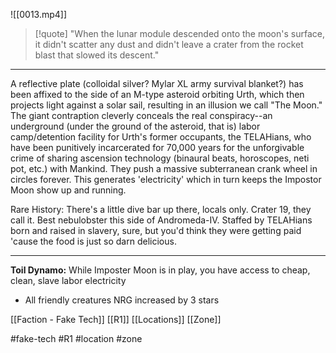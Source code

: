 ![[0013.mp4]]
> [!quote] 
> "When the lunar module descended onto the moon's surface, it didn't scatter any dust and didn't leave a crater from the rocket blast that slowed its descent." 

***
A reflective plate (colloidal silver? Mylar XL army survival blanket?) has been affixed to the side of an M-type asteroid orbiting Urth, which then projects light against a solar sail, resulting in an illusion we call "The Moon." The giant contraption cleverly conceals the real conspiracy--an underground (under the ground of the asteroid, that is) labor camp/detention facility for Urth's former occupants, the TELAHians, who have been punitively incarcerated for 70,000 years for the unforgivable crime of sharing ascension technology (binaural beats, horoscopes, neti pot, etc.) with Mankind. They push a massive subterranean crank wheel in circles forever. This generates 'electricity' which in turn keeps the Impostor Moon show up and running.

Rare History: There's a little dive bar up there, locals only. Crater 19, they call it. Best nebulobster this side of Andromeda-IV. Staffed by TELAHians born and raised in slavery, sure, but you'd think they were getting paid 'cause the food is just so darn delicious.
***
**Toil Dynamo:** While Imposter Moon is in play, you have access to cheap, clean, slave labor electricity
* All friendly creatures NRG increased by 3 stars

[[Faction - Fake Tech]]
[[R1]]
[[Locations]]
[[Zone]]

#fake-tech #R1 #location #zone